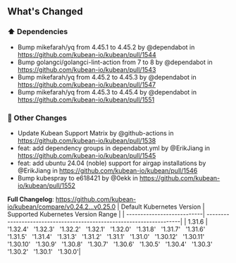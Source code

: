 <!-- Release notes generated using configuration in .github/release.yml at v0.25.0 -->

## What's Changed
### ⬆️ Dependencies
* Bump mikefarah/yq from 4.45.1 to 4.45.2 by @dependabot in https://github.com/kubean-io/kubean/pull/1544
* Bump golangci/golangci-lint-action from 7 to 8 by @dependabot in https://github.com/kubean-io/kubean/pull/1543
* Bump mikefarah/yq from 4.45.2 to 4.45.3 by @dependabot in https://github.com/kubean-io/kubean/pull/1547
* Bump mikefarah/yq from 4.45.3 to 4.45.4 by @dependabot in https://github.com/kubean-io/kubean/pull/1551
### 🔨 Other Changes
* Update Kubean Support Matrix by @github-actions in https://github.com/kubean-io/kubean/pull/1538
* feat: add dependency groups in dependabot.yml by @ErikJiang in https://github.com/kubean-io/kubean/pull/1545
* feat: add ubuntu 24.04 (noble) support for airgap installations by @ErikJiang in https://github.com/kubean-io/kubean/pull/1546
* Bump kubespray to e618421 by @0ekk in https://github.com/kubean-io/kubean/pull/1552


**Full Changelog**: https://github.com/kubean-io/kubean/compare/v0.24.2...v0.25.0
| Default Kubernetes Version | Supported Kubernetes Version Range                                   |
| ---------------------------| ---------------------------------------------------------------------|
| 1.31.6                  |  '1.32.4' &nbsp; '1.32.3' &nbsp; '1.32.2' &nbsp; '1.32.1' &nbsp; '1.32.0' &nbsp; '1.31.8' &nbsp; '1.31.7' &nbsp; '1.31.6' &nbsp; '1.31.5' &nbsp; '1.31.4' &nbsp; '1.31.3' &nbsp; '1.31.2' &nbsp; '1.31.1' &nbsp; '1.31.0' &nbsp; '1.30.12' &nbsp; '1.30.11' &nbsp; '1.30.10' &nbsp; '1.30.9' &nbsp; '1.30.8' &nbsp; '1.30.7' &nbsp; '1.30.6' &nbsp; '1.30.5' &nbsp; '1.30.4' &nbsp; '1.30.3' &nbsp; '1.30.2' &nbsp; '1.30.1' &nbsp; '1.30.0'|
